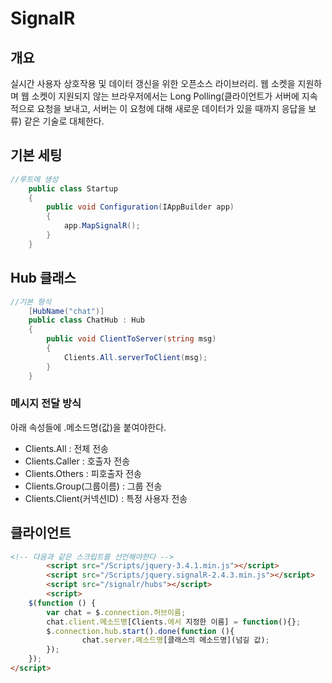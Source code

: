 # SignalR

## 개요
실시간 사용자 상호작용 및 데이터 갱신을 위한 오픈소스 라이브러리. 웹 소켓을 지원하며 웹 소켓이 지원되지 않는 브라우저에서는 Long Polling(클라이언트가 서버에 지속적으로 요청을 보내고, 서버는 이 요청에 대해 새로운 데이터가 있을 때까지 응답을 보류) 같은 기술로 대체한다.

## 기본 세팅
```c#
//루트에 생성
    public class Startup
    {
        public void Configuration(IAppBuilder app)
        {
            app.MapSignalR();
        }
    }
```

## Hub 클래스
```c#
//기본 형식
    [HubName("chat")]
    public class ChatHub : Hub
    {
        public void ClientToServer(string msg)
        {
            Clients.All.serverToClient(msg);
        }
    }
```

### 메시지 전달 방식
아래 속성들에 .메소드명(값)을 붙여야한다.  
- Clients.All : 전체 전송
- Clients.Caller : 호출자 전송
- Clients.Others : 피호출자 전송
- Clients.Group(그룹이름) : 그룹 전송
- Clients.Client(커넥션ID) : 특정 사용자 전송

## 클라이언트
```html
<!-- 다음과 같은 스크립트를 선언해야한다 -->
        <script src="/Scripts/jquery-3.4.1.min.js"></script>
        <script src="/Scripts/jquery.signalR-2.4.3.min.js"></script>
        <script src="/signalr/hubs"></script>
        <script>
    $(function () {
        var chat = $.connection.허브이름;
        chat.client.메소드명[Clients.에서 지정한 이름] = function(){}; 
        $.connection.hub.start().done(function (){
                chat.server.메소드명[클래스의 메소드명](넘길 값);
        });
    });
</script>
```